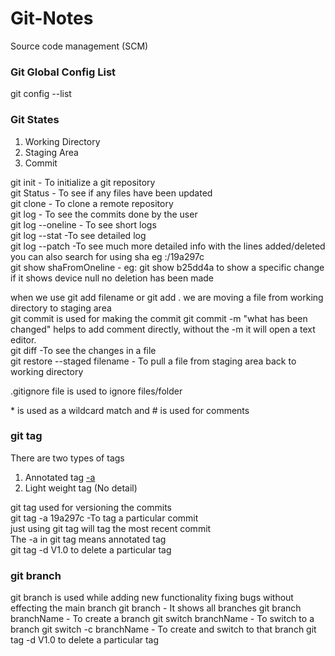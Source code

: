 # Git-Notes

Source code management (SCM)

### Git Global Config List

git config --list

### Git States

1. Working Directory
2. Staging Area
3. Commit

git init - To initialize a git repository <br />
git Status - To see if any files have been updated <br />
git clone - To clone a remote repository<br />
git log - To see the commits done by the user<br />
git log --oneline - To see short logs<br />
git log --stat -To see detailed log<br />
git log --patch -To see much more detailed info with the lines added/deleted you can also search for using sha eg :/19a297c <br />
git show shaFromOneline - eg: git show b25dd4a to show a specific change if it shows device null no deletion has been made<br />

when we use git add filename or git add . we are moving a file from working directory to staging area
<br />
git commit is used for making the commit
git commit -m "what has been changed" helps to add comment directly, without the -m it will open a text editor. <br />
git diff -To see the changes in a file <br />
git restore --staged filename - To pull a file from staging area back to working directory

.gitignore file is used to ignore files/folder

\* is used as a wildcard match and # is used for comments


### git tag
There are two types of tags
1. Annotated tag [-a](detailed)
2. Light weight tag (No detail)

git tag used for versioning the commits <br>
git tag -a 19a297c -To tag a particular commit <br>
just using git tag will tag the most recent commit <br>
The -a in git tag means annotated tag <br>
git tag -d V1.0 to delete a particular tag <br>

### git branch
git branch is used while adding new functionality fixing bugs without effecting the main branch
git branch - It shows all branches
git branch branchName - To create  a branch
git switch branchName - To switch to a branch
git switch -c branchName - To create and switch to that branch
git tag -d V1.0 to delete a particular tag
